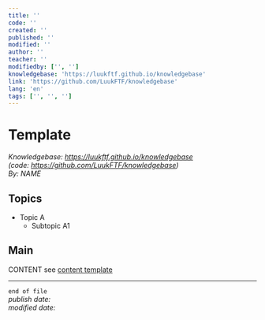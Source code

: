 ```yaml
---
title: ''
code: ''
created: ''
published: ''
modified: ''
author: ''
teacher: ''
modifiedby: ['', '']
knowledgebase: 'https://luukftf.github.io/knowledgebase'
link: 'https://github.com/LuukFTF/knowledgebase'
lang: 'en'
tags: ['', '', '']
---
```


# Template

*Knowledgebase: https://luukftf.github.io/knowledgebase*  
*(code: https://github.com/LuukFTF/knowledgebase)*  
*By: NAME*
<!-- Editted by: NAME, NAME, NAME -->

## Topics

- Topic A
    - Subtopic A1
    
## Main

CONTENT
see [content template][template_content.md]


---
`end of file`  
*publish date:*  
*modified date:*  
  
<!-- LINKS -->
[google]: https://www.google.com  
[template_content.md]: template_content.md
